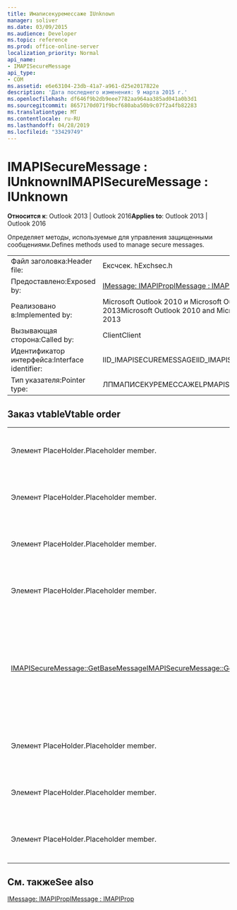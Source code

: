 ```yaml
---
title: Имаписекуремессаже IUnknown
manager: soliver
ms.date: 03/09/2015
ms.audience: Developer
ms.topic: reference
ms.prod: office-online-server
localization_priority: Normal
api_name:
- IMAPISecureMessage
api_type:
- COM
ms.assetid: e6e63104-23db-41a7-a961-d25e2017822e
description: 'Дата последнего изменения: 9 марта 2015 г.'
ms.openlocfilehash: df646f9b2db9eee7782aa964aa385ad041a0b3d1
ms.sourcegitcommit: 8657170d071f9bcf680aba50b9c07f2a4fb82283
ms.translationtype: MT
ms.contentlocale: ru-RU
ms.lasthandoff: 04/28/2019
ms.locfileid: "33429749"
---
```

# <a name="imapisecuremessage--iunknown"></a><span data-ttu-id="2b7f0-103">IMAPISecureMessage : IUnknown</span><span class="sxs-lookup"><span data-stu-id="2b7f0-103">IMAPISecureMessage : IUnknown</span></span>

  
  
<span data-ttu-id="2b7f0-104">**Относится к**: Outlook 2013 | Outlook 2016</span><span class="sxs-lookup"><span data-stu-id="2b7f0-104">**Applies to**: Outlook 2013 | Outlook 2016</span></span> 
  
<span data-ttu-id="2b7f0-105">Определяет методы, используемые для управления защищенными сообщениями.</span><span class="sxs-lookup"><span data-stu-id="2b7f0-105">Defines methods used to manage secure messages.</span></span>
  
|||
|:-----|:-----|
|<span data-ttu-id="2b7f0-106">Файл заголовка:</span><span class="sxs-lookup"><span data-stu-id="2b7f0-106">Header file:</span></span>  <br/> |<span data-ttu-id="2b7f0-107">Ексчсек. h</span><span class="sxs-lookup"><span data-stu-id="2b7f0-107">Exchsec.h</span></span>  <br/> |
|<span data-ttu-id="2b7f0-108">Предоставлено:</span><span class="sxs-lookup"><span data-stu-id="2b7f0-108">Exposed by:</span></span>  <br/> |[<span data-ttu-id="2b7f0-109">IMessage: IMAPIProp</span><span class="sxs-lookup"><span data-stu-id="2b7f0-109">IMessage : IMAPIProp</span></span>](imessageimapiprop.md) <br/> |
|<span data-ttu-id="2b7f0-110">Реализовано в:</span><span class="sxs-lookup"><span data-stu-id="2b7f0-110">Implemented by:</span></span>  <br/> |<span data-ttu-id="2b7f0-111">Microsoft Outlook 2010 и Microsoft Outlook 2013</span><span class="sxs-lookup"><span data-stu-id="2b7f0-111">Microsoft Outlook 2010 and Microsoft Outlook 2013</span></span>  <br/> |
|<span data-ttu-id="2b7f0-112">Вызывающая сторона:</span><span class="sxs-lookup"><span data-stu-id="2b7f0-112">Called by:</span></span>  <br/> |<span data-ttu-id="2b7f0-113">Client</span><span class="sxs-lookup"><span data-stu-id="2b7f0-113">Client</span></span>  <br/> |
|<span data-ttu-id="2b7f0-114">Идентификатор интерфейса:</span><span class="sxs-lookup"><span data-stu-id="2b7f0-114">Interface identifier:</span></span>  <br/> |<span data-ttu-id="2b7f0-115">IID_IMAPISECUREMESSAGE</span><span class="sxs-lookup"><span data-stu-id="2b7f0-115">IID_IMAPISECUREMESSAGE</span></span>  <br/> |
|<span data-ttu-id="2b7f0-116">Тип указателя:</span><span class="sxs-lookup"><span data-stu-id="2b7f0-116">Pointer type:</span></span>  <br/> |<span data-ttu-id="2b7f0-117">ЛПМАПИСЕКУРЕМЕССАЖЕ</span><span class="sxs-lookup"><span data-stu-id="2b7f0-117">LPMAPISECUREMESSAGE</span></span>  <br/> |
   
## <a name="vtable-order"></a><span data-ttu-id="2b7f0-118">Заказ vtable</span><span class="sxs-lookup"><span data-stu-id="2b7f0-118">Vtable order</span></span>

|||
|:-----|:-----|
|<span data-ttu-id="2b7f0-119">Элемент PlaceHolder.</span><span class="sxs-lookup"><span data-stu-id="2b7f0-119">Placeholder member.</span></span>  <br/> |<span data-ttu-id="2b7f0-120">Не поддерживается или не задокументировано.</span><span class="sxs-lookup"><span data-stu-id="2b7f0-120">Not supported or documented.</span></span>  <br/> |
|<span data-ttu-id="2b7f0-121">Элемент PlaceHolder.</span><span class="sxs-lookup"><span data-stu-id="2b7f0-121">Placeholder member.</span></span>  <br/> |<span data-ttu-id="2b7f0-122">Не поддерживается или не задокументировано.</span><span class="sxs-lookup"><span data-stu-id="2b7f0-122">Not supported or documented.</span></span>  <br/> |
|<span data-ttu-id="2b7f0-123">Элемент PlaceHolder.</span><span class="sxs-lookup"><span data-stu-id="2b7f0-123">Placeholder member.</span></span>  <br/> |<span data-ttu-id="2b7f0-124">Не поддерживается или не задокументировано.</span><span class="sxs-lookup"><span data-stu-id="2b7f0-124">Not supported or documented.</span></span>  <br/> |
|<span data-ttu-id="2b7f0-125">Элемент PlaceHolder.</span><span class="sxs-lookup"><span data-stu-id="2b7f0-125">Placeholder member.</span></span>  <br/> |<span data-ttu-id="2b7f0-126">Не поддерживается или не задокументировано.</span><span class="sxs-lookup"><span data-stu-id="2b7f0-126">Not supported or documented.</span></span>  <br/> |
|[<span data-ttu-id="2b7f0-127">IMAPISecureMessage::GetBaseMessage</span><span class="sxs-lookup"><span data-stu-id="2b7f0-127">IMAPISecureMessage::GetBaseMessage</span></span>](imapisecuremessage-getbasemessage.md) <br/> |<span data-ttu-id="2b7f0-128">Получает базовый [iMessage: IMAPIProp](imessageimapiprop.md) , который инкапсулируется этим [Имаписекуремессаже: интерфейс IUnknown](imapisecuremessageiunknown.md) .</span><span class="sxs-lookup"><span data-stu-id="2b7f0-128">Retrieves the underlying [IMessage : IMAPIProp](imessageimapiprop.md) that this [IMAPISecureMessage : IUnknown](imapisecuremessageiunknown.md) is encapsulating.</span></span>  <br/> |
|<span data-ttu-id="2b7f0-129">Элемент PlaceHolder.</span><span class="sxs-lookup"><span data-stu-id="2b7f0-129">Placeholder member.</span></span>  <br/> |<span data-ttu-id="2b7f0-130">Не поддерживается или не задокументировано.</span><span class="sxs-lookup"><span data-stu-id="2b7f0-130">Not supported or documented.</span></span>  <br/> |
|<span data-ttu-id="2b7f0-131">Элемент PlaceHolder.</span><span class="sxs-lookup"><span data-stu-id="2b7f0-131">Placeholder member.</span></span>  <br/> |<span data-ttu-id="2b7f0-132">Не поддерживается или не задокументировано.</span><span class="sxs-lookup"><span data-stu-id="2b7f0-132">Not supported or documented.</span></span>  <br/> |
|<span data-ttu-id="2b7f0-133">Элемент PlaceHolder.</span><span class="sxs-lookup"><span data-stu-id="2b7f0-133">Placeholder member.</span></span>  <br/> |<span data-ttu-id="2b7f0-134">Не поддерживается или не задокументировано.</span><span class="sxs-lookup"><span data-stu-id="2b7f0-134">Not supported or documented.</span></span>  <br/> |
   
## <a name="see-also"></a><span data-ttu-id="2b7f0-135">См. также</span><span class="sxs-lookup"><span data-stu-id="2b7f0-135">See also</span></span>



[<span data-ttu-id="2b7f0-136">IMessage: IMAPIProp</span><span class="sxs-lookup"><span data-stu-id="2b7f0-136">IMessage : IMAPIProp</span></span>](imessageimapiprop.md)

